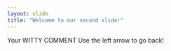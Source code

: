 ```yaml
---
layout: slide
title: "Welcome to our second slide!"
---
```

Your WITTY COMMENT
Use the left arrow to go back!
